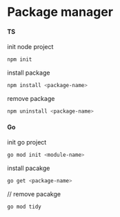 # Package manager

#### TS

init node project

```sh
npm init
```

install package

```sh
npm install <package-name>
```

remove package

```sh
npm uninstall <package-name>
```

#### Go

init go project

```sh
go mod init <module-name>
```

install pacakge

```sh
go get <package-name>
```

// remove pacakge

```sh
go mod tidy
```
